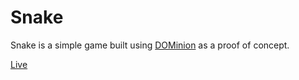# Snake

Snake is a simple game built using [DOMinion](http://www.drodriguez.io/snake/DOMinion) as a proof of concept.

[Live](http://www.drodriguez.io/snake/) 
